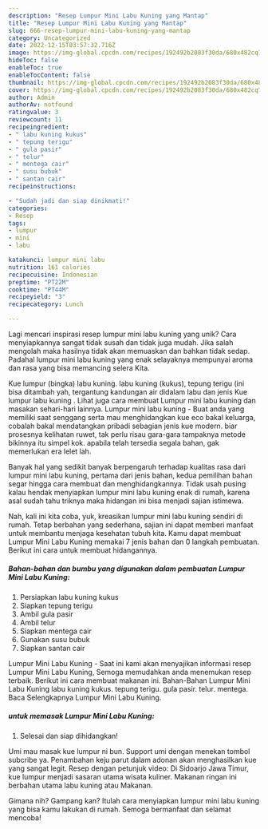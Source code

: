 ```yaml
---
description: "Resep Lumpur Mini Labu Kuning yang Mantap"
title: "Resep Lumpur Mini Labu Kuning yang Mantap"
slug: 666-resep-lumpur-mini-labu-kuning-yang-mantap
category: Uncategorized
date: 2022-12-15T03:57:32.716Z
image: https://img-global.cpcdn.com/recipes/192492b2083f30da/680x482cq70/lumpur-mini-labu-kuning-foto-resep-utama.jpg
hideToc: false
enableToc: true
enableTocContent: false
thumbnail: https://img-global.cpcdn.com/recipes/192492b2083f30da/680x482cq70/lumpur-mini-labu-kuning-foto-resep-utama.jpg
cover: https://img-global.cpcdn.com/recipes/192492b2083f30da/680x482cq70/lumpur-mini-labu-kuning-foto-resep-utama.jpg
author: Admin
authorAv: notfound
ratingvalue: 3
reviewcount: 11
recipeingredient:
- " labu kuning kukus"
- " tepung terigu"
- " gula pasir"
- " telur"
- " mentega cair"
- " susu bubuk"
- " santan cair"
recipeinstructions:

- "Sudah jadi dan siap dinikmati!"
categories:
- Resep
tags:
- lumpur
- mini
- labu

katakunci: lumpur mini labu 
nutrition: 161 calories
recipecuisine: Indonesian
preptime: "PT22M"
cooktime: "PT44M"
recipeyield: "3"
recipecategory: Lunch

---
```





Lagi mencari inspirasi resep lumpur mini labu kuning yang unik? Cara menyiapkannya sangat tidak susah dan tidak juga mudah. Jika salah mengolah maka hasilnya tidak akan memuaskan dan bahkan tidak sedap. Padahal lumpur mini labu kuning yang enak selayaknya mempunyai aroma dan rasa yang bisa memancing selera Kita.





Kue lumpur (bingka) labu kuning. labu kuning (kukus), tepung terigu (ini bisa ditambah yah, tergantung kandungan air didalam labu dan jenis Kue lumpur labu kuning ️. Lihat juga cara membuat Lumpur mini labu kuning dan masakan sehari-hari lainnya. Lumpur mini labu kuning - Buat anda yang memiliki saat senggang serta mau menghidangkan kue eco bakal keluarga, cobalah bakal mendatangkan pribadi sebagian jenis kue modern. biar prosesnya kelihatan ruwet, tak perlu risau gara-gara tampaknya metode bikinnya itu simpel kok. apabila telah tersedia segala bahan, gak memerlukan era lelet lah.

Banyak hal yang sedikit banyak berpengaruh terhadap kualitas rasa dari lumpur mini labu kuning, pertama dari jenis bahan, kedua pemilihan bahan segar hingga cara membuat dan menghidangkannya. Tidak usah pusing kalau hendak menyiapkan lumpur mini labu kuning enak di rumah, karena asal sudah tahu triknya maka hidangan ini bisa menjadi sajian istimewa.






Nah, kali ini kita coba, yuk, kreasikan lumpur mini labu kuning sendiri di rumah. Tetap berbahan yang sederhana, sajian ini dapat memberi manfaat untuk membantu menjaga kesehatan tubuh kita. Kamu dapat membuat Lumpur Mini Labu Kuning memakai 7 jenis bahan dan 0 langkah pembuatan. Berikut ini cara untuk membuat hidangannya.

<!--inarticleads1-->

##### Bahan-bahan dan bumbu yang digunakan dalam pembuatan Lumpur Mini Labu Kuning:

1. Persiapkan  labu kuning kukus
1. Siapkan  tepung terigu
1. Ambil  gula pasir
1. Ambil  telur
1. Siapkan  mentega cair
1. Gunakan  susu bubuk
1. Siapkan  santan cair


Lumpur Mini Labu Kuning - Saat ini kami akan menyajikan informasi resep Lumpur Mini Labu Kuning, Semoga memudahkan anda menemukan resep terbaik. Berikut ini cara membuat makanan ini. Bahan-Bahan Lumpur Mini Labu Kuning labu kuning kukus. tepung terigu. gula pasir. telur. mentega. Baca Selengkapnya Lumpur Mini Labu Kuning. 

<!--inarticleads2-->

#####  untuk memasak Lumpur Mini Labu Kuning:


1. Selesai dan siap dihidangkan!

Umi mau masak kue lumpur ni bun. Support umi dengan menekan tombol subcribe ya. Penambahan keju parut dalam adonan akan menghasilkan kue yang sangat legit. Resep dengan petunjuk video: Di Sidoarjo Jawa Timur, kue lumpur menjadi sasaran utama wisata kuliner. Makanan ringan ini berbahan utama labu kuning atau Makanan. 

Gimana nih? Gampang kan? Itulah cara menyiapkan lumpur mini labu kuning yang bisa kamu lakukan di rumah. Semoga bermanfaat dan selamat mencoba!
